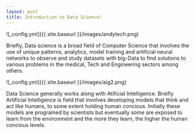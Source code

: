 ```yaml
---
layout: post
title: Introduction to Data Science!
---
```

![_config.yml]({{ site.baseurl }}/images/andytech.png)

Briefly, Data science is a broad field of Computer Science that involves the use of unique patterns, analytics, model training and artificial neural networks to observe and study datasets with big-Data to find solutions to various problems in the medical, Tech and Engineering sectors among others. 

![_config.yml]({{ site.baseurl }}/images/aig2.png)

Data Science generally works along with Atificial Intelligence. Briefly Artificial Intelligence is field that involves developing models that think and act like humans, to some extent holding human concious. Initially these models are programed by scientists but eventually some are exposed to learn from the environment and the more they learn, the higher the human concious levels. 
